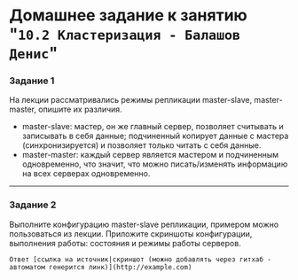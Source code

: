 # Домашнее задание к занятию "`10.2 Кластеризация - Балашов Денис`"
   
### Задание 1
На лекции рассматривались режимы репликации master-slave, master-master, опишите их различия.

- master-slave: мастер, он же главный сервер, позволяет считывать и записывать в себя данные; подчиненный копирует данные с мастера (синхронизируется) и позволяет только читать с себя данные.
- master-master: каждый сервер является мастером и подчиненным одновременно, что значит, что можно писать/изменять информацию на всех серверах одновременно.

---

### Задание 2
Выполните конфигурацию master-slave репликации, примером можно пользоваться из лекции.
Приложите скриншоты конфигурации, выполнения работы: состояния и режимы работы серверов.

`Ответ [ссылка на источник|скриншот (можно добавлять через гитхаб - автоматом генерится линк)](http://example.com)`